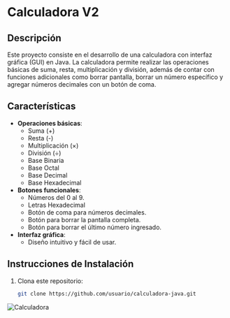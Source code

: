 # Calculadora V2

## Descripción
Este proyecto consiste en el desarrollo de una calculadora con interfaz gráfica (GUI) en Java. La calculadora permite realizar las operaciones básicas de suma, resta, multiplicación y división, además de contar con funciones adicionales como borrar pantalla, borrar un número específico y agregar números decimales con un botón de coma.

## Características
- **Operaciones básicas**: 
  - Suma (+)
  - Resta (-)
  - Multiplicación (×)
  - División (÷)
  - Base Binaria
  - Base Octal
  - Base Decimal
  - Base Hexadecimal
- **Botones funcionales**:
  - Números del 0 al 9.
  - Letras Hexadecimal
  - Botón de coma para números decimales.
  - Botón para borrar la pantalla completa.
  - Botón para borrar el último número ingresado.
- **Interfaz gráfica**:
  - Diseño intuitivo y fácil de usar.

## Instrucciones de Instalación
1. Clona este repositorio:
   ```bash
   git clone https://github.com/usuario/calculadora-java.git
![Calculadora](CalculadoraV2.png)
